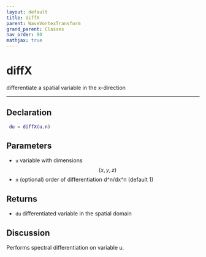 ```yaml
---
layout: default
title: diffX
parent: WaveVortexTransform
grand_parent: Classes
nav_order: 80
mathjax: true
---
```


#  diffX

differentiate a spatial variable in the x-direction


---

## Declaration
```matlab
 du = diffX(u,n)
```
## Parameters
+ `u`  variable with dimensions $$(x,y,z)$$
+ `n`  (optional) order of differentiation d^n/dx^n (default 1)

## Returns
+ `du`  differentiated variable in the spatial domain

## Discussion

  Performs spectral differentiation on variable u.
 
          
